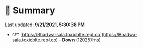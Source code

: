 # 📖 Summary
Last updated: **9/21/2021, 5:30:38 PM**

- `GET` [https://Bhadwa-sala.toxicblte.repl.co](https://Bhadwa-sala.toxicblte.repl.co) - **Down** (120257ms)
